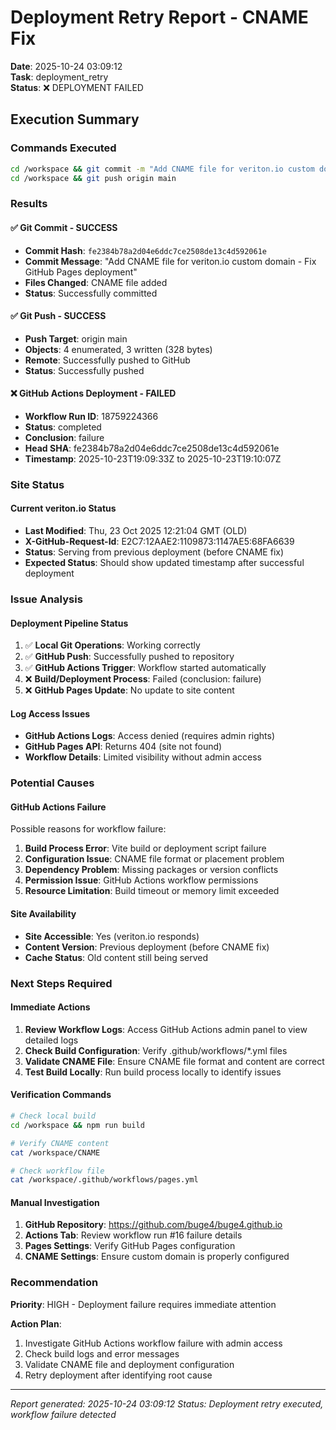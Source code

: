 # Deployment Retry Report - CNAME Fix

**Date**: 2025-10-24 03:09:12  
**Task**: deployment_retry  
**Status**: ❌ DEPLOYMENT FAILED

## Execution Summary

### Commands Executed
```bash
cd /workspace && git commit -m "Add CNAME file for veriton.io custom domain - Fix GitHub Pages deployment"
cd /workspace && git push origin main
```

### Results

#### ✅ Git Commit - SUCCESS
- **Commit Hash**: `fe2384b78a2d04e6ddc7ce2508de13c4d592061e`
- **Commit Message**: "Add CNAME file for veriton.io custom domain - Fix GitHub Pages deployment"
- **Files Changed**: CNAME file added
- **Status**: Successfully committed

#### ✅ Git Push - SUCCESS
- **Push Target**: origin main
- **Objects**: 4 enumerated, 3 written (328 bytes)
- **Remote**: Successfully pushed to GitHub
- **Status**: Successfully pushed

#### ❌ GitHub Actions Deployment - FAILED
- **Workflow Run ID**: 18759224366
- **Status**: completed
- **Conclusion**: failure
- **Head SHA**: fe2384b78a2d04e6ddc7ce2508de13c4d592061e
- **Timestamp**: 2025-10-23T19:09:33Z to 2025-10-23T19:10:07Z

### Site Status

#### Current veriton.io Status
- **Last Modified**: Thu, 23 Oct 2025 12:21:04 GMT (OLD)
- **X-GitHub-Request-Id**: E2C7:12AAE2:1109873:1147AE5:68FA6639
- **Status**: Serving from previous deployment (before CNAME fix)
- **Expected Status**: Should show updated timestamp after successful deployment

### Issue Analysis

#### Deployment Pipeline Status
1. ✅ **Local Git Operations**: Working correctly
2. ✅ **GitHub Push**: Successfully pushed to repository
3. ✅ **GitHub Actions Trigger**: Workflow started automatically
4. ❌ **Build/Deployment Process**: Failed (conclusion: failure)
5. ❌ **GitHub Pages Update**: No update to site content

#### Log Access Issues
- **GitHub Actions Logs**: Access denied (requires admin rights)
- **GitHub Pages API**: Returns 404 (site not found)
- **Workflow Details**: Limited visibility without admin access

### Potential Causes

#### GitHub Actions Failure
Possible reasons for workflow failure:
1. **Build Process Error**: Vite build or deployment script failure
2. **Configuration Issue**: CNAME file format or placement problem
3. **Dependency Problem**: Missing packages or version conflicts
4. **Permission Issue**: GitHub Actions workflow permissions
5. **Resource Limitation**: Build timeout or memory limit exceeded

#### Site Availability
- **Site Accessible**: Yes (veriton.io responds)
- **Content Version**: Previous deployment (before CNAME fix)
- **Cache Status**: Old content still being served

### Next Steps Required

#### Immediate Actions
1. **Review Workflow Logs**: Access GitHub Actions admin panel to view detailed logs
2. **Check Build Configuration**: Verify .github/workflows/*.yml files
3. **Validate CNAME File**: Ensure CNAME file format and content are correct
4. **Test Build Locally**: Run build process locally to identify issues

#### Verification Commands
```bash
# Check local build
cd /workspace && npm run build

# Verify CNAME content
cat /workspace/CNAME

# Check workflow file
cat /workspace/.github/workflows/pages.yml
```

#### Manual Investigation
1. **GitHub Repository**: https://github.com/buge4/buge4.github.io
2. **Actions Tab**: Review workflow run #16 failure details
3. **Pages Settings**: Verify GitHub Pages configuration
4. **CNAME Settings**: Ensure custom domain is properly configured

### Recommendation

**Priority**: HIGH - Deployment failure requires immediate attention

**Action Plan**:
1. Investigate GitHub Actions workflow failure with admin access
2. Check build logs and error messages
3. Validate CNAME file and deployment configuration
4. Retry deployment after identifying root cause

---
*Report generated: 2025-10-24 03:09:12*
*Status: Deployment retry executed, workflow failure detected*
